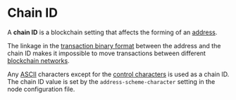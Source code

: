 # Chain ID

A **chain ID** is a blockchain setting that affects the forming of an [address](/en/blockchain/account/address.md).

The linkage in the [transaction binary format](/en/blockchain/binary-format/transaction-binary-format.md) between the address and the chain ID makes it impossible to move transactions between different [blockchain networks](/en/blockchain/blockchain-network.md).

Any [ASCII](https://en.wikipedia.org/wiki/ASCII) characters except for the [control characters](https://en.wikipedia.org/wiki/ASCII#Control_characters) is used as a chain ID. The chain ID value is set by the `address-scheme-character` setting in the node configuration file.
